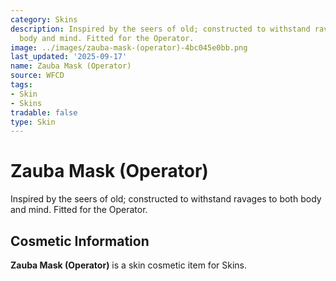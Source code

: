```yaml
---
category: Skins
description: Inspired by the seers of old; constructed to withstand ravages to both
  body and mind. Fitted for the Operator.
image: ../images/zauba-mask-(operator)-4bc045e0bb.png
last_updated: '2025-09-17'
name: Zauba Mask (Operator)
source: WFCD
tags:
- Skin
- Skins
tradable: false
type: Skin
---
```


# Zauba Mask (Operator)

Inspired by the seers of old; constructed to withstand ravages to both body and mind. Fitted for the Operator.

## Cosmetic Information

**Zauba Mask (Operator)** is a skin cosmetic item for Skins.


